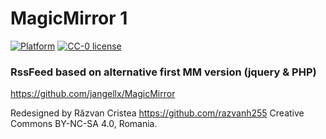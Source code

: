 # MagicMirror 1

[![Platform](https://img.shields.io/badge/platform-MagicMirror1-informational)](https://github.com/cristearazvanh/MagicMirror1)
[![CC-0 license](https://img.shields.io/badge/License-CC--4.0-blue.svg)](https://creativecommons.org/licenses/by-nd/4.0)

### RssFeed based on alternative first MM version (jquery & PHP)

https://github.com/jangellx/MagicMirror

Redesigned by Răzvan Cristea https://github.com/razvanh255 Creative Commons BY-NC-SA 4.0, Romania.

